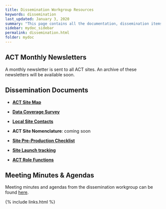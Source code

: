 ```yaml
---
title: Dissemination Workgroup Resources
keywords: dissemination
last_updated: January 3, 2020
summary: "This page contains all the documentation, dissemination items, and meeting minutes & agendas from the dissemination working group. If you have a specific question about dissemination, please refer to Lindsay Lennox."
sidebar: mydoc_sidebar
permalink: dissemination.html
folder: mydoc
---
```


## ACT Monthly Newsletters
A monthly newsletter is sent to all ACT sites. An archive of these newsletters will be available soon.

## Dissemination Documents
* [**ACT Site Map**](https://www.actnetwork.us/Global/FileLib/PDFs/ACT_Geographic_Map.pdf)

* [**Data Coverage Survey**](https://www.actnetwork.us/Global/FileLib/PDFs/ACT_Data_Coverage_Survey.pdf)

* [**Local Site Contacts**](https://www.actnetwork.us/national/act-local-landing-pages-46EU-1434P4.html)

* **ACT Site Nomenclature**: coming soon

* [**Site Pre-Production Checklist**](https://docs.google.com/spreadsheets/d/1BR8w7BscAuAqr935t7vjgEGoU2VVLYE3A3gSgtgciLc/edit#gid=517612611)

* [**Site Launch tracking**](https://pitt.box.com/s/4j6abl9bybkmxa9sl33rm0hpwt87ofdy)

* [**ACT Role Functions**](https://pitt.box.com/s/j0duab3clbe3dinzvzos2gbvi3vvzc7q)

## Meeting Minutes & Agendas
Meeting minutes and agendas from the dissemination workgroup can be found [here](https://pitt.box.com/s/4c63c0u4g7vfekl2ebp74572pwkkc10g).

{% include links.html %}
